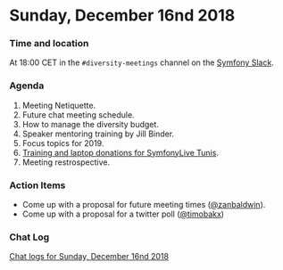 # Sunday, December 16nd 2018

### Time and location
At 18:00 CET in the `#diversity-meetings` channel on the [Symfony Slack][slack].

### Agenda
1) Meeting Netiquette.
1) Future chat meeting schedule.
1) How to manage the diversity budget.
1) Speaker mentoring training by Jill Binder.
1) Focus topics for 2019.
1) [Training and laptop donations for SymfonyLive Tunis][1].
1) Meeting restrospective.

### Action Items
* Come up with a proposal for future meeting times ([@zanbaldwin][2]).
* Come up with a proposal for a twitter poll ([@timobakx][3])

### Chat Log
[Chat logs for Sunday, December 16nd 2018][log]

[slack]: https://symfony.com/slack
[log]: 2018-12-16-log.html
[1]: https://github.com/symfony/diversity/issues/42
[2]: https://github.com/zanbaldwin
[3]: https://github.com/timobakx
